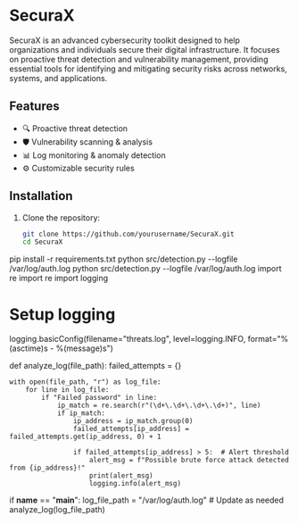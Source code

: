 # SecuraX

SecuraX is an advanced cybersecurity toolkit designed to help organizations and individuals secure their digital infrastructure. It focuses on proactive threat detection and vulnerability management, providing essential tools for identifying and mitigating security risks across networks, systems, and applications.

## Features
- 🔍 Proactive threat detection
- 🛡️ Vulnerability scanning & analysis
- 📊 Log monitoring & anomaly detection
- ⚙️ Customizable security rules

## Installation
1. Clone the repository:
   ```bash
   git clone https://github.com/yourusername/SecuraX.git
   cd SecuraX
pip install -r requirements.txt
python src/detection.py --logfile /var/log/auth.log
python src/detection.py --logfile /var/log/auth.log
import re
import re
import logging

# Setup logging
logging.basicConfig(filename="threats.log", level=logging.INFO, format="%(asctime)s - %(message)s")

def analyze_log(file_path):
    failed_attempts = {}

    with open(file_path, "r") as log_file:
        for line in log_file:
            if "Failed password" in line:
                ip_match = re.search(r"(\d+\.\d+\.\d+\.\d+)", line)
                if ip_match:
                    ip_address = ip_match.group(0)
                    failed_attempts[ip_address] = failed_attempts.get(ip_address, 0) + 1

                    if failed_attempts[ip_address] > 5:  # Alert threshold
                        alert_msg = f"Possible brute force attack detected from {ip_address}!"
                        print(alert_msg)
                        logging.info(alert_msg)

if __name__ == "__main__":
    log_file_path = "/var/log/auth.log"  # Update as needed
    analyze_log(log_file_path)